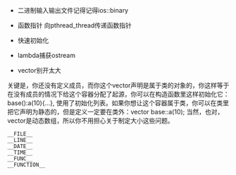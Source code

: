 * 二进制输入输出文件记得记得ios::binary

* 函数指针 向pthread_thread传递函数指针

* 快速初始化

* lambda捕获ostream 

* vector别开太大

关键是，你还没有定义成员，而你这个vector声明是属于类的对象的，你这样等于在没有成员的情况下给这个容器分配了起源，你可以在构造函数里这样初始化它：base():a(10){...}, 使用了初始化列表。如果你想让这个容器属于类，你可以在类里把它声明为静态的，但是定义一定要在类外：vector<int> base::a(10); 当然，也对，vector是动态数组，所以你不用担心关于制定大小这些问题。
```
__FILE__  
__LINE__  
__DATE__  
__TIME__  
__FUNC__
__FUNCTION__
```